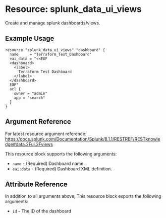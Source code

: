 # Resource: splunk_data_ui_views
Create and manage splunk dashboards/views.
## Example Usage
```
resource "splunk_data_ui_views" "dashboard" {
  name     = "Terraform_Test_Dashboard"
  eai_data = "<<EOF
  <dashboard>
    <label> 
      Terraform Test Dashboard
    </label>
  </dashboard>
  EOF"
  acl {
    owner = "admin"
    app = "search"
  }
}
```

## Argument Reference
For latest resource argument reference: https://docs.splunk.com/Documentation/Splunk/8.1.1/RESTREF/RESTknowledge#data.2Fui.2Fviews

This resource block supports the following arguments:
* `name` - (Required) Dashboard name.
* `eai:data` - (Required) Dashboard XML definition.

## Attribute Reference
In addition to all arguments above, This resource block exports the following arguments:

* `id` - The ID of the dashboard
